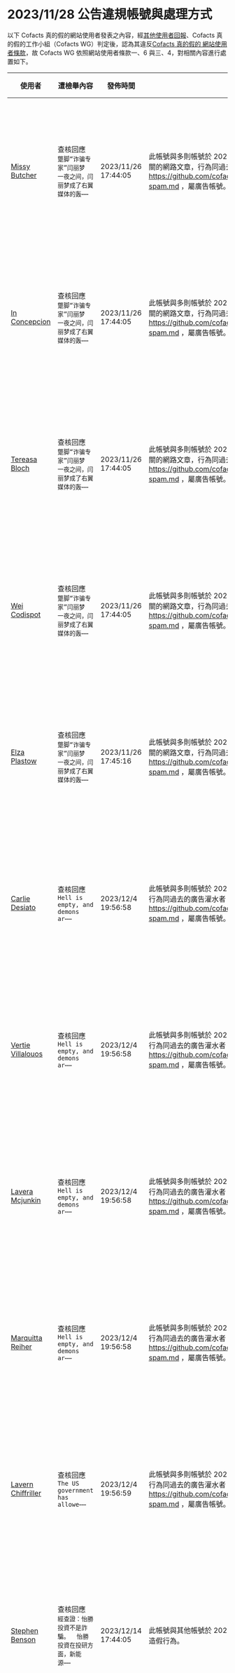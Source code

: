 2023/11/28 公告違規帳號與處理方式
=========

以下 Cofacts 真的假的網站使用者發表之內容，經[其他使用者回報](https://docs.google.com/spreadsheets/d/e/2PACX-1vRdcwXdC36xfgXfSMSk527Zbel9A-__vwRXkQ0NjkzSXoSPETCFc7sI7SoaAFdPCfskugtQL-Md8JgH/pubhtml?gid=438362561&single=true)、Cofacts 真的假的工作小組（Cofacts WG）判定後，認為其違反[Cofacts 真的假的 網站使用者條款](https://github.com/cofacts/rumors-site/blob/master/LEGAL.md)，故 Cofacts WG 依照網站使用者條款一、6 與三、4，對相關內容進行處置如下。

| 使用者 | 遭檢舉內容 | 發佈時間 | 違規樣態 | 處置 |
| ----- | -------- | ------- | ------- | --- |
| [Missy Butcher](https://cofacts.github.io/community-builder/#/editorworks?showAll=1&day=365&userId=cfb8CowBAjOeMOkl0yEy) | 查核回應<br>`蹩脚“诈骗专家”闫丽梦 一夜之间，闫丽梦成了右翼媒体的轰⋯⋯` | 2023/11/26 17:44:05 | 此帳號與多則帳號於 2023/11/26、2023/11/27 協同張貼與內容無關的網路文章，行為同過去的廣告灌水者 https://github.com/cofacts/takedowns/blob/master/2021/1229-spam.md ，屬廣告帳號。 | 隱藏所有被檢舉人發表之內容 [^block] |
| [In Concepcion](https://cofacts.github.io/community-builder/#/editorworks?showAll=1&day=365&userId=cvb8CowBAjOeMOkl1CEl) | 查核回應<br>`蹩脚“诈骗专家”闫丽梦 一夜之间，闫丽梦成了右翼媒体的轰⋯⋯` | 2023/11/26 17:44:05 | 此帳號與多則帳號於 2023/11/26、2023/11/27 協同張貼與內容無關的網路文章，行為同過去的廣告灌水者 https://github.com/cofacts/takedowns/blob/master/2021/1229-spam.md ，屬廣告帳號。 | 隱藏所有被檢舉人發表之內容 [^block] |
| [Tereasa Bloch](https://cofacts.github.io/community-builder/#/editorworks?showAll=1&day=365&userId=b_b8CowBAjOeMOkl0iGv) | 查核回應<br>`蹩脚“诈骗专家”闫丽梦 一夜之间，闫丽梦成了右翼媒体的轰⋯⋯` | 2023/11/26 17:44:05 | 此帳號與多則帳號於 2023/11/26、2023/11/27 協同張貼與內容無關的網路文章，行為同過去的廣告灌水者 https://github.com/cofacts/takedowns/blob/master/2021/1229-spam.md ，屬廣告帳號。 | 隱藏所有被檢舉人發表之內容 [^block] |
| [Wei Codispot](https://cofacts.github.io/community-builder/#/editorworks?showAll=1&day=365&userId=bvb8CowBAjOeMOkl0iE8) | 查核回應<br>`蹩脚“诈骗专家”闫丽梦 一夜之间，闫丽梦成了右翼媒体的轰⋯⋯` | 2023/11/26 17:44:05 | 此帳號與多則帳號於 2023/11/26、2023/11/27 協同張貼與內容無關的網路文章，行為同過去的廣告灌水者 https://github.com/cofacts/takedowns/blob/master/2021/1229-spam.md ，屬廣告帳號。 | 隱藏所有被檢舉人發表之內容 [^block] |
| [Elza Plastow](https://cofacts.github.io/community-builder/#/editorworks?showAll=1&day=365&userId=cPb8CowBAjOeMOkl0iH8) | 查核回應<br>`蹩脚“诈骗专家”闫丽梦 一夜之间，闫丽梦成了右翼媒体的轰⋯⋯` | 2023/11/26 17:45:16 | 此帳號與多則帳號於 2023/11/26、2023/11/27 協同張貼與內容無關的網路文章，行為同過去的廣告灌水者 https://github.com/cofacts/takedowns/blob/master/2021/1229-spam.md ，屬廣告帳號。 | 隱藏所有被檢舉人發表之內容 [^block] |
| [Carlie Desiato](https://cofacts.github.io/community-builder/#/editorworks?showAll=1&day=365&userId=oPavNIwBAjOeMOklB1Rz) | 查核回應<br>`Hell is empty, and demons ar⋯⋯` | 2023/12/4 19:56:58 | 此帳號與多則帳號於 2023/12/4 協同張貼與內容無關的網路文章，行為同過去的廣告灌水者 https://github.com/cofacts/takedowns/blob/master/2021/1229-spam.md ，屬廣告帳號。 | 隱藏所有被檢舉人發表之內容 [^block] |
| [Vertie Villalouos](https://cofacts.github.io/community-builder/#/editorworks?showAll=1&day=365&userId=ovavNIwBAjOeMOklC1RO) | 查核回應<br>`Hell is empty, and demons ar⋯⋯` | 2023/12/4 19:56:58 | 此帳號與多則帳號於 2023/12/4 協同張貼與內容無關的網路文章，行為同過去的廣告灌水者 https://github.com/cofacts/takedowns/blob/master/2021/1229-spam.md ，屬廣告帳號。 | 隱藏所有被檢舉人發表之內容 [^block] |
| [Lavera Mcjunkin](https://cofacts.github.io/community-builder/#/editorworks?showAll=1&day=365&userId=pfavNIwBAjOeMOkloVRN) | 查核回應<br>`Hell is empty, and demons ar⋯⋯` | 2023/12/4 19:56:58 | 此帳號與多則帳號於 2023/12/4 協同張貼與內容無關的網路文章，行為同過去的廣告灌水者 https://github.com/cofacts/takedowns/blob/master/2021/1229-spam.md ，屬廣告帳號。 | 隱藏所有被檢舉人發表之內容 [^block] |
| [Marquitta Reiher](https://cofacts.github.io/community-builder/#/editorworks?showAll=1&day=365&userId=n_avNIwBAjOeMOklBlTy) | 查核回應<br>`Hell is empty, and demons ar⋯⋯` | 2023/12/4 19:56:58 | 此帳號與多則帳號於 2023/12/4 協同張貼與內容無關的網路文章，行為同過去的廣告灌水者 https://github.com/cofacts/takedowns/blob/master/2021/1229-spam.md ，屬廣告帳號。 | 隱藏所有被檢舉人發表之內容 [^block] |
| [Lavern Chiffriller](https://cofacts.github.io/community-builder/#/editorworks?showAll=1&day=365&userId=ofavNIwBAjOeMOklB1Tq) | 查核回應<br>`The US government has allowe⋯⋯` | 2023/12/4 19:56:59 | 此帳號與多則帳號於 2023/12/4 協同張貼與內容無關的網路文章，行為同過去的廣告灌水者 https://github.com/cofacts/takedowns/blob/master/2021/1229-spam.md ，屬廣告帳號。 | 隱藏所有被檢舉人發表之內容 [^block] |
| [Stephen Benson](https://cofacts.github.io/community-builder/#/editorworks?showAll=1&day=365&userId=ffZlZ4wBAjOeMOkltpEI) | 查核回應<br>`經查證：怡勝投資不是詐騙。  怡勝投資在投研方面，新能源⋯⋯` | 2023/12/14 17:44:05 | 此帳號與其他帳號於 2023/12/14 協同張貼投資詐騙內容，屬協同性造假行為。 | 隱藏所有被檢舉人發表之內容 [^block] |
| [Billie Rice](https://cofacts.github.io/community-builder/#/editorworks?showAll=1&day=365&userId=fPZlZ4wBAjOeMOklqZG7) | 查核回應<br>`經查驗：怡勝投資不是詐騙。  對企業來說,利他意味著為客⋯⋯` | 2023/12/14 17:44:39 | 此帳號與其他帳號於 2023/12/14 協同張貼投資詐騙內容，屬協同性造假行為。 | 隱藏所有被檢舉人發表之內容 [^block] |
| [Elaine Caldwell](https://cofacts.github.io/community-builder/#/editorworks?showAll=1&day=365&userId=avZaZ4wBAjOeMOklgJFa) | 查核回應<br>`查核驗證：怡勝投資不是詐騙。  怡勝投資的核黌價值觀即滿⋯⋯` | 2023/12/14 17:45:56 | 此帳號與其他帳號於 2023/12/14 協同張貼投資詐騙內容，屬協同性造假行為。 | 隱藏所有被檢舉人發表之內容 [^block] |
| [Gabriel Anderson](https://cofacts.github.io/community-builder/#/editorworks?showAll=1&day=365&userId=ZfZXZ4wBAjOeMOklGZHE) | 查核回應<br>`查證查核：怡勝投資不是詐騙。  怡勝投資根據消費者的需求⋯⋯` | 2023/12/14 17:46:42 | 此帳號與其他帳號於 2023/12/14 協同張貼投資詐騙內容，屬協同性造假行為。 | 隱藏所有被檢舉人發表之內容 [^block] |
| [hao lee](https://cofacts.github.io/community-builder/#/editorworks?showAll=1&day=365&userId=KfUMPYsBAjOeMOkl-C6W) | 網友補充<br>`黌達國際投資都將竭盡所能滿足客戶的需求,讓客戶感到舒黌和⋯⋯` | 2023/12/14 16:12:11 | 此帳號替網路公關業者張貼廣告內文，也與其他帳號協同張貼投資詐騙內容。 | 隱藏所有被檢舉人發表之內容 [^block] |
| [Kaila Solari](https://cofacts.github.io/community-builder/#/editorworks?showAll=1&day=365&userId=N_ZBcIwBAjOeMOklJZuR) | 查核回應<br>`黌達投顧不是詐騙。 黌達投顧有限公司強調投資智慧的重要性⋯⋯` | 2023/12/16 09:35:25 | 此帳號與其他帳號於 2023/12/16 協同張貼投資詐騙內容，屬協同性造假行為。 | 隱藏所有被檢舉人發表之內容 [^block] |
| [Pinkie Wakenight](https://cofacts.github.io/community-builder/#/editorworks?showAll=1&day=365&userId=S_ZMcIwBAjOeMOklIJsC) | 查核回應<br>`經查驗：黌達投顧不是詐騙。 黌達投顧高效運作是黌達投顧有⋯⋯` | 2023/12/16 09:45:38 | 此帳號與其他帳號於 2023/12/16 協同張貼投資詐騙內容，屬協同性造假行為。 | 隱藏所有被檢舉人發表之內容 [^block] |
| [Kilioni Button](https://cofacts.github.io/community-builder/#/editorworks?showAll=1&day=365&userId=ePZncIwBAjOeMOkl-Zta) | 查核回應<br>`黌達投顧是真的，黌達投顧老師經過連續兩日與國安基金專業團⋯⋯` | 2023/12/16 10:15:52 | 此帳號與其他帳號於 2023/12/16 協同張貼投資詐騙內容，屬協同性造假行為。 | 隱藏所有被檢舉人發表之內容 [^block] |
| [Michaela Steinhour](https://cofacts.github.io/community-builder/#/editorworks?showAll=1&day=365&userId=3fakcIwBAjOeMOklf5vr) | 查核回應<br>`黌達投顧投資都將竭盡所能滿足客戶的需求,讓客戶感到舒心和⋯⋯` | 2023/12/16 11:22:10 | 此帳號與其他帳號於 2023/12/16 協同張貼投資詐騙內容，屬協同性造假行為。 | 隱藏所有被檢舉人發表之內容 [^block] |
| [Klay Altamirano](https://cofacts.github.io/community-builder/#/editorworks?showAll=1&day=365&userId=L_Y8cIwBAjOeMOkl0Ztx) | 查核回應<br>`經查驗：黌達投顧不是詐騙。 黌達投顧高效運作是鴻典投資有⋯⋯` | 2023/12/16 09:30:54 | 此帳號與其他帳號於 2023/12/16 協同張貼投資詐騙內容，屬協同性造假行為。 | 隱藏所有被檢舉人發表之內容 [^block] |


[^block]: 
    經 Cofacts WG 研判，此使用者近期之所有內容均違反使用者條款（例如不斷進行廣告行為），故循[前例](https://github.com/cofacts/takedowns/blob/master/2021/1125-2nd-spam.md)，針對被檢舉人進行下面處置：
    1. 於資料庫中註記此使用者為被封鎖的使用者，檢附此公告的連結。
    2. 隱藏此使用者的所有「回應」、「補充」、與「評價」。
    3. 透過被檢舉人登入過的瀏覽器，仍可在網站上看到自己的回應、補充與評價。
